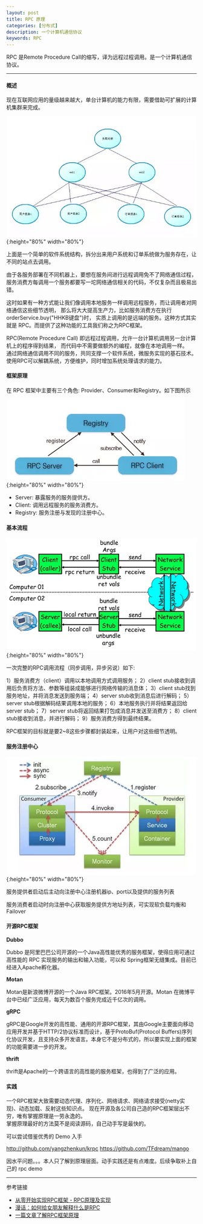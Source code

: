 ```yaml
---
layout: post
title: RPC 原理
categories: [分布式]
description: 一个计算机通信协议
keywords: RPC
---
```


RPC 是Remote Procedure Call的缩写，译为远程过程调用。是一个计算机通信协议。

---

#### 概述

现在互联网应用的量级越来越大，单台计算机的能力有限，需要借助可扩展的计算机集群来完成。 

![](/images/blog/2019-06-12-1.png){:height="80%" width="80%"}

上面是一个简单的软件系统结构，拆分出来用户系统和订单系统做为服务存在，让不同的站点去调用。

由于各服务部署在不同机器上，要想在服务间进行远程调用免不了网络通信过程，
服务消费方每调用一个服务都要写一坨网络通信相关的代码，不仅复杂而且极易出错。

这时如果有一种方式能让我们像调用本地服务一样调用远程服务，而让调用者对网络通信这些细节透明，
那么将大大提高生产力，比如服务消费方在执行orderService.buy("HHKB键盘")时，
实质上调用的是远端的服务。这种方式其实就是 RPC。而提供了这种功能的工具我们称之为RPC框架。

RPC(Remote Procedure Call) 即远程过程调用，允许一台计算机调用另一台计算机上的程序得到结果，
而代码中不需要做额外的编程，就像在本地调用一样。   
通过网络通信调用不同的服务，共同支撑一个软件系统，微服务实现的基石技术。
使用RPC可以解耦系统，方便维护，同时增加系统处理请求的能力。

#### 框架原理

在 RPC 框架中主要有三个角色: Provider、Consumer和Registry。如下图所示

![](/images/blog/2019-06-12-2.png){:height="80%" width="80%"}

* Server: 暴露服务的服务提供方。
* Client: 调用远程服务的服务消费方。
* Registry: 服务注册与发现的注册中心。

#### 基本流程

![](/images/blog/2019-06-12-3.png){:height="80%" width="80%"}

一次完整的RPC调用流程（同步调用，异步另说）如下:

1）服务消费方（client）调用以本地调用方式调用服务；
2）client stub接收到调用后负责将方法、参数等组装成能够进行网络传输的消息体；
3）client stub找到服务地址，并将消息发送到服务端；
4）server stub收到消息后进行解码；
5）server stub根据解码结果调用本地的服务；
6）本地服务执行并将结果返回给server stub；
7）server stub将返回结果打包成消息并发送至消费方；
8）client stub接收到消息，并进行解码；
9）服务消费方得到最终结果。

RPC框架的目标就是要2~8这些步骤都封装起来，让用户对这些细节透明。

#### 服务注册中心

![](/images/blog/2019-06-12-4.png){:height="80%" width="80%"}

服务提供者启动后主动向注册中心注册机器ip、port以及提供的服务列表

服务消费者启动时向注册中心获取服务提供方地址列表，可实现软负载均衡和 Failover

#### 开源RPC框架
**Dubbo**

Dubbo 是阿里巴巴公司开源的一个Java高性能优秀的服务框架，使得应用可通过高性能的 RPC 实现服务的输出和输入功能，可以和 Spring框架无缝集成。目前已经进入Apache孵化器。

**Motan**

Motan是新浪微博开源的一个Java RPC框架。2016年5月开源。Motan 在微博平台中已经广泛应用，每天为数百个服务完成近千亿次的调用。

**gRPC**

gRPC是Google开发的高性能、通用的开源RPC框架，其由Google主要面向移动应用开发并基于HTTP/2协议标准而设计，基于ProtoBuf(Protocol Buffers)序列化协议开发，且支持众多开发语言。本身它不是分布式的，所以要实现上面的框架的功能需要进一步的开发。

**thrift**

thrift是Apache的一个跨语言的高性能的服务框架，也得到了广泛的应用。

#### 实践

一个RPC框架大致需要动态代理、序列化、网络请求、网络请求接受(netty实现)、动态加载、反射这些知识点。
现在开源及各公司自己造的RPC框架层出不穷，唯有掌握原理是一劳永逸的。  
掌握原理最好的方法莫不是阅读源码，自己动手写是最快的。

可以尝试借鉴优秀的 Demo 入手

http://github.com/yangzhenkun/krpc
https://github.com/TFdream/mango

因水平问题。。。本人只了解到原理层面。动手实践还是有点难度。后续争取补上自己的 rpc demo

---
参考链接
* [从零开始实现RPC框架 - RPC原理及实现](https://www.jianshu.com/p/dbfac2b876b1)
* [漫话：如何给女朋友解释什么是RPC][1]
* [一篇文章了解RPC框架原理][2]

[1]: https://mp.weixin.qq.com/s/JkXrPcuKtE2qYgmDcH2uww
[2]: https://mp.weixin.qq.com/s/W0NBWCKOd96VJfNQbGLmcw